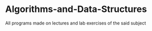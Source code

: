 # Algorithms-and-Data-Structures
All programs made on lectures and lab exercises of the said subject

